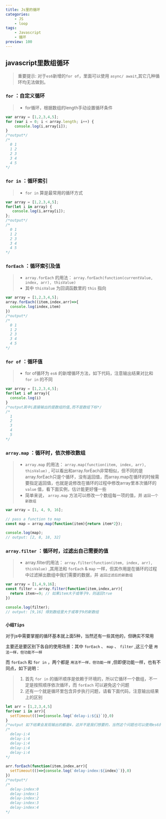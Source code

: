 ```yaml
---
title: Js里的循环
categories:
    - JS
    - loop
tags:
    - Javascript
    - 循环
preview: 100
---
```

## javascript里数组循环
 
> 重要提示: 对于`es6`新增的`for of`，里面可以使用 `async/ await`,其它几种循环均无法做到。
 
### `for` ：自定义循环
 
> - for循环，根据数组的length手动设置循环条件
 
```javascript
var array = [1,2,3,4,5];
for (var i = 0; i < array.length; i++) { 
    console.log(i,array[i]);
}
/*output*/
/*
  0 1
  1 2
  2 3
  3 4
  4 5
*/
```
 
 
 
### `for in` ：循环索引
 
> - `for in` 算是最常用的循环方式
 
```javascript
var array = [1,2,3,4,5];
for(let i in array) { 
   console.log(i,array[i]); 
};
/*output*/
/*
  0 1
  1 2
  2 3
  3 4
  4 5
*/
```
 
### `forEach` ：循环索引及值
 
> - `array.forEach` 的用法： `array.forEach(function(currentValue, index, arr), thisValue)`
> - 其中 `thisValue` 为回调函数里的 `this` 指向
 
```javascript
var array = [1,2,3,4,5];
array.forEach((item,index,arr)=>{
  console.log(index,item)
})
/*output*/
/*
  0 1
  1 2
  2 3
  3 4
  4 5
*/
```
 
### `for of` ：循环值
 
> - for of循环为 `es6` 的新增循环方法，如下代码，注意输出结果对比和 `for in` 的不同
 
```javascript
var array = [1,2,3,4,5];
for(let i of array){
  console.log(i)
}
/*output其中i直接输出的是数组的值,而不是数组下标*/
/*
  1
  2
  3
  4
  5
*/
```
 
### `array.map` ：循环时，依次修改数组
 
> - `array.map` 的用法： `array.map(function(item, index, arr), thisValue)` , 可以看出和array.forEach非常相似，但不同的是array.forEach只是个循环，没有返回值，而array.map在循环的时候需要指定返回值，也就是说修改在循环的过程中修改array里本次循环的 `value` 值，看下面实例，估计能更好懂一些
> - 简单来说， `array.map` 方法可以修改一个数组每一项的值，并 `返回一个新数组`
 
```javascript
var array = [1, 4, 9, 16];
 
// pass a function to map
const map = array.map(function(item){return item*2});
 
console.log(map);
// output: [2, 8, 18, 32]
```
 
### `array.filter` ：循环时，过滤出自己需要的值
 
> - array.filter的用法： `array.filter(function(item, index, arr), thisValue)` ,其用法和 `forEach` & `map` 一样，但其作用是在循环的过程中过滤掉出数组中我们需要的数据，并 `返回过滤后的新数组`
 
```javascript
var array = [1,4,9,16];
const filter = array.filter(function(item,index,arr){
  return item>=9; // 如果item大于或等于9，则返回true
})
 
console.log(filter);
// output: [9,16] 得到数组里大于或等于9的新数组
```
 
### `小结Tips`
 
对于js中需要掌握的循环基本就上面5种，当然还有一些其他的，但确实不常用
 
主要还是要区别下各自的使用场景：其中 `forEach` 、 `map` 、 `filter` ,这三个是 `用法一样，但功能不一样`
 
而 `forEach` 和 `for in` ，两个都是 `用法不一样，但功能一样` ,但即便功能一样，也有不同点，如下说明：
 
> 1. 首先 `for in` 的循环顺序是依赖于环境的，所以它循环一个数组，不一定是按照顺序依次循环，而 `forEach` 可以避免这个问题
> 2. 还有一个就是循环里包含异步执行问题，请看下面代码，注意输出结果上的区别
 
```javascript
let arr = [1,2,3,4,5]
for(var i in arr){
  setTimeout(()=>{console.log(`delay-i:${i}`)},0)
}
/*output 如下结果会发现输出的都是4，这并不是我们想要的，当然这个问题也可以使用es6的let来解决，将for里的var改成let即可*/
/*
  delay-i:4
  delay-i:4
  delay-i:4
  delay-i:4
  delay-i:4
*/
 
arr.forEach(function(item,index,arr){
  setTimeout(()=>{console.log(`delay-index:${index}`)},0)
})
/*output*/
/*
  delay-index:0
  delay-index:1
  delay-index:2
  delay-index:3
  delay-index:4
*/
```
